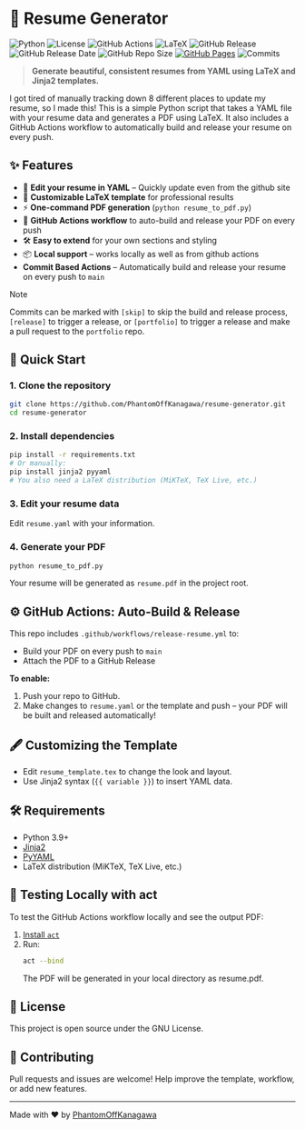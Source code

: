 # 📄 Resume Generator

![Python](https://img.shields.io/badge/Python-3.11-blue?style=for-the-badge&logo=python)
![License](https://img.shields.io/badge/License-GPLV3-green?style=for-the-badge)
![GitHub Actions](https://img.shields.io/badge/GitHub%20Actions-blue?style=for-the-badge&logo=githubactions&logoColor=white)
![LaTeX](https://img.shields.io/badge/LaTeX-blue?style=for-the-badge&logo=latex&logoColor=white)
![GitHub Release](https://img.shields.io/github/v/release/PhantomOffKanagawa/resume-generator?style=for-the-badge)
![GitHub Release Date](https://img.shields.io/github/release-date/PhantomOffKanagawa/resume-generator?style=for-the-badge)
![GitHub Repo Size](https://img.shields.io/github/repo-size/PhantomOffKanagawa/resume-generator?style=for-the-badge)
[![GitHub Pages](https://img.shields.io/badge/GitHub%20Pages-blue?style=for-the-badge&logo=github&logoColor=white)](https://phantomoffkanagawa.github.io/resume-generator/)
![Commits](https://img.shields.io/github/commit-activity/m/PhantomOffKanagawa/resume-generator?style=for-the-badge)

> **Generate beautiful, consistent resumes from YAML using LaTeX and Jinja2 templates.**

I got tired of manually tracking down 8 different places to update my resume, so I made this! This is a simple Python script that takes a YAML file with your resume data and generates a PDF using LaTeX. It also includes a GitHub Actions workflow to automatically build and release your resume on every push.

## ✨ Features

- 📝 **Edit your resume in YAML** – Quickly update even from the github site
- 🎨 **Customizable LaTeX template** for professional results
- ⚡ **One-command PDF generation** (`python resume_to_pdf.py`)
- 🤖 **GitHub Actions workflow** to auto-build and release your PDF on every push
- 🛠️ **Easy to extend** for your own sections and styling
- 📦 **Local support** – works locally as well as from github actions
- **Commit Based Actions** – Automatically build and release your resume on every push to `main`

>[!NOTE]
> Commits can be marked with `[skip]` to skip the build and release process, `[release]` to trigger a release, or `[portfolio]` to trigger a release and make a pull request to the `portfolio` repo.

## 🚀 Quick Start

### 1. Clone the repository

```bash
git clone https://github.com/PhantomOffKanagawa/resume-generator.git
cd resume-generator
```

### 2. Install dependencies

```bash
pip install -r requirements.txt
# Or manually:
pip install jinja2 pyyaml
# You also need a LaTeX distribution (MiKTeX, TeX Live, etc.)
```

### 3. Edit your resume data

Edit `resume.yaml` with your information.

### 4. Generate your PDF

```bash
python resume_to_pdf.py
```

Your resume will be generated as `resume.pdf` in the project root.

## ⚙️ GitHub Actions: Auto-Build & Release

This repo includes `.github/workflows/release-resume.yml` to:

- Build your PDF on every push to `main`
- Attach the PDF to a GitHub Release

**To enable:**
1. Push your repo to GitHub.
2. Make changes to `resume.yaml` or the template and push – your PDF will be built and released automatically!

## 🖋️ Customizing the Template

- Edit `resume_template.tex` to change the look and layout.
- Use Jinja2 syntax (`{{ variable }}`) to insert YAML data.

## 🛠️ Requirements

- Python 3.9+
- [Jinja2](https://pypi.org/project/Jinja2/)
- [PyYAML](https://pypi.org/project/PyYAML/)
- LaTeX distribution (MiKTeX, TeX Live, etc.)

## 🧪 Testing Locally with act

To test the GitHub Actions workflow locally and see the output PDF:

1. [Install `act`](https://github.com/nektos/act)
2. Run:
   ```bash
   act --bind
   ```
   The PDF will be generated in your local directory as resume.pdf.

## 📜 License

This project is open source under the GNU License.

## 🤝 Contributing

Pull requests and issues are welcome! Help improve the template, workflow, or add new features.

---

Made with ❤️ by [PhantomOffKanagawa](https://github.com/PhantomOffKanagawa)